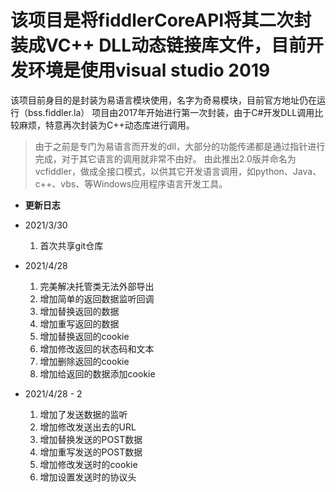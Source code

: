# 该项目是将fiddlerCoreAPI将其二次封装成VC++ DLL动态链接库文件，目前开发环境是使用visual studio 2019
该项目前身目的是封装为易语言模块使用，名字为奇易模块，目前官方地址仍在运行（bss.fiddler.la）
项目由2017年开始进行第一次封装，由于C#开发DLL调用比较麻烦，特意再次封装为C++动态库进行调用。
> 由于之前是专门为易语言而开发的dll，大部分的功能传递都是通过指针进行完成，对于其它语言的调用就非常不由好。
由此推出2.0版并命名为vcfiddler，做成全接口模式，以供其它开发语言调用，如python、Java、c++、vbs、等Windows应用程序语言开发工具。

- **更新日志**

- 2021/3/30
    1. 首次共享git仓库

- 2021/4/28
    1. 完美解决托管类无法外部导出
    2. 增加简单的返回数据监听回调
    3. 增加替换返回的数据
    4. 增加重写返回的数据
    5. 增加替换返回的cookie
    6. 增加修改返回的状态码和文本
    7. 增加删除返回的cookie
    8. 增加给返回的数据添加cookie

- 2021/4/28 - 2
    1. 增加了发送数据的监听
    2. 增加修改发送出去的URL
    3. 增加替换发送的POST数据
    4. 增加重写发送的POST数据
    5. 增加修改发送时的cookie
    6. 增加设置发送时的协议头
